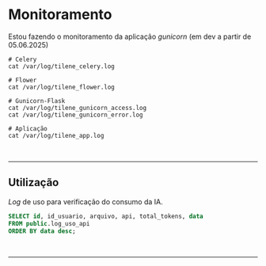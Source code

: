 # Monitoramento

Estou fazendo o monitoramento da aplicação _gunicorn_ (em dev a partir de 05.06.2025)

```shell
# Celery
cat /var/log/tilene_celery.log

# Flower
cat /var/log/tilene_flower.log

# Gunicorn-Flask
cat /var/log/tilene_gunicorn_access.log
cat /var/log/tilene_gunicorn_error.log

# Aplicação
cat /var/log/tilene_app.log
```

<br>

---

## Utilização

_Log_ de uso para verificação do consumo da IA.

```sql
SELECT id, id_usuario, arquivo, api, total_tokens, data
FROM public.log_uso_api
ORDER BY data desc;
```

<br>

---
